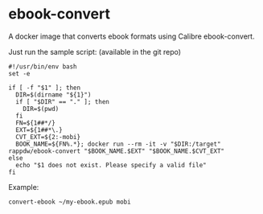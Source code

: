 # ebook-convert
A docker image that converts ebook formats using Calibre ebook-convert.

Just run the sample script: (available in the git repo)

```shell script
#!/usr/bin/env bash
set -e

if [ -f "$1" ]; then
  DIR=$(dirname "${1}")
  if [ "$DIR" == "." ]; then
    DIR=$(pwd)
  fi
  FN=${1##*/}
  EXT=${1##*\.}
  CVT_EXT=${2:-mobi}
  BOOK_NAME=${FN%.*}; docker run --rm -it -v "$DIR:/target" rappdw/ebook-convert "$BOOK_NAME.$EXT" "$BOOK_NAME.$CVT_EXT"
else
  echo "$1 does not exist. Please specify a valid file"
fi
```

Example:
```shell script
convert-ebook ~/my-ebook.epub mobi
```



